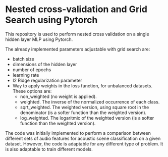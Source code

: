 # Nested cross-validation and Grid Search using Pytorch
This repository is used to perform nested cross validation on a single hidden layer MLP using Pytorch. 

The already implemented parameters adjustable with grid search are:
- batch size
- dimensions of the hidden layer
- number of epochs
- learning rate
- l2 Ridge regularization parameter
- Way to apply weights in the loss function, for unbalanced datasets. These options are:
  - non_weighted (no weight is applied).
  - weighted. The inverse of the normalized occurrence of each class.
  - sqrt_weighted. The weighted version, using square root in the denominator (is a softer function than the weighted version).
  - log_weighted. The logaritmic of the weighted version (is a softer function than the weighted version).

The code was initially implemented to perform a comparison between different sets of audio features for acoustic scene classification on a given dataset.
However, the code is adaptable for any different type of problem. It is also adaptable to train different models.
